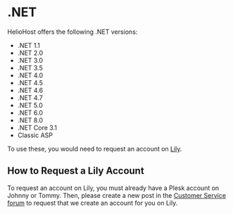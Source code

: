 # .NET

HelioHost offers the following .NET versions: 
* .NET 1.1
* .NET 2.0
* .NET 3.0
* .NET 3.5
* .NET 4.0
* .NET 4.5
* .NET 4.6
* .NET 4.7
* .NET 5.0
* .NET 6.0
* .NET 8.0
* .NET Core 3.1
* Classic ASP

To use these, you would need to request an account on [Lily](../servers/virtual/lily.md).

## How to Request a Lily Account

<!-- TODO: Add Morty to the list below once released -->
To request an account on Lily, you must already have a Plesk account on Johnny or Tommy. Then, please create a new post in the [Customer Service forum](https://helionet.org/index/forum/45-customer-service/?do=add) to request that we create an account for you on Lily.